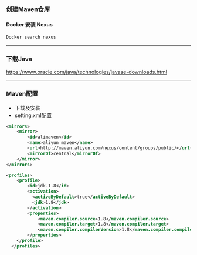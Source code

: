 ### 创建Maven仓库

#### Docker 安装 Nexus

~~~sh
Docker search nexus
~~~

---

### 下载Java

https://www.oracle.com/java/technologies/javase-downloads.html

---

### Maven配置

- 下载及安装
- setting.xml配置

~~~xml
<mirrors>
    <mirror>
        <id>alimaven</id>
        <name>aliyun maven</name>
        <url>http://maven.aliyun.com/nexus/content/groups/public/</url>
        <mirrorOf>central</mirrorOf>       
    </mirror>
</mirrors>

<profiles>
	<profile>    
		<id>jdk-1.8</id>    
		<activation>    
          <activeByDefault>true</activeByDefault>    
          <jdk>1.8</jdk>    
		</activation>    
		<properties>    
			<maven.compiler.source>1.8</maven.compiler.source>    
			<maven.compiler.target>1.8</maven.compiler.target>    
			<maven.compiler.compilerVersion>1.8</maven.compiler.compilerVersion>    
		</properties>    
	</profile>
  </profiles>
~~~

